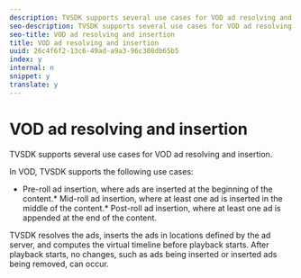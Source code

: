 ```yaml
---
description: TVSDK supports several use cases for VOD ad resolving and insertion.
seo-description: TVSDK supports several use cases for VOD ad resolving and insertion.
seo-title: VOD ad resolving and insertion
title: VOD ad resolving and insertion
uuid: 26c4f6f2-13c6-49ad-a9a3-96c308db65b5
index: y
internal: n
snippet: y
translate: y
---
```


# VOD ad resolving and insertion

TVSDK supports several use cases for VOD ad resolving and insertion.

In VOD, TVSDK supports the following use cases: 

* Pre-roll ad insertion, where ads are inserted at the beginning of the content.* Mid-roll ad insertion, where at least one ad is inserted in the middle of the content.* Post-roll ad insertion, where at least one ad is appended at the end of the content.

TVSDK resolves the ads, inserts the ads in locations defined by the ad server, and computes the virtual timeline before playback starts. After playback starts, no changes, such as ads being inserted or inserted ads being removed, can occur. 

